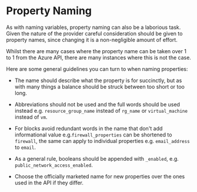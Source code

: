# Property Naming

As with naming variables, property naming can also be a laborious task. Given the nature of the provider careful consideration should be given to property names, since changing it is a non-negligible amount of effort.

Whilst there are many cases where the property name can be taken over 1 to 1 from the Azure API, there are many instances where this is not the case.

Here are some general guidelines you can turn to when naming properties:

* The name should describe what the property is for succinctly, but as with many things a balance should be struck between too short or too long.

* Abbreviations should not be used and the full words should be used instead e.g. `resource_group_name` instead of `rg_name` or `virtual_machine` instead of `vm`. 

* For blocks avoid redundant words in the name that don't add informational value e.g.`firewall_properties` can be shortened to `firewall`, the same can apply to individual properties e.g. `email_address` to `email`.

* As a general rule, booleans should be appended with `_enabled`, e.g. `public_network_access_enabled`.

* Choose the officially marketed name for new properties over the ones used in the API if they differ.